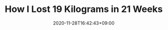 ---
title: "How I Lost 19 Kilograms in 21 Weeks"
description: A cool description please!
date: 2020-11-28T16:42:43+09:00
tags: [TIL]
image: images/heavy-breathing.jpg
draft: true
---